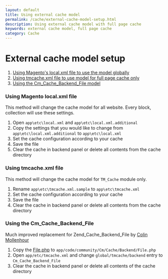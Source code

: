 ```yaml
---
layout: default
title: Using external cache model
permalink: /cache/external-cache-model-setup.html
description: Using external cache model with full page cache
keywords: external cache model, full page cache
category: Cache
---
```


# External cache model setup

1. [Using Magento's local.xml file to use the model globally](#using-magento-localxml-file)
2. [Using tmcache.xml file to use model for full page cache only](#using-tmcachexml-file)
3. [Using the Cm_Cache_Backend_File model](#using-the-cmcachebackendfile)

### Using Magento local.xml file
This method will change the cache model for all website. Every block, collection
will use these settings.

1. Open `app\etc\local.xml` and `app\etc\local.xml.additional`
2. Copy the settings that you would like to change from
`app\etc\local.xml.additional` to `app\etc\local.xml`
3. Set the cache configuration according to your cache
4. Save the file
5. Clear the cache in backend panel or delete all contents from the cache directory

### Using tmcache.xml file
This method will change the cache model for `TM_Cache` module only.

1. Rename `app\etc\tmcache.xml.sample` to `app\etc\tmcache.xml`
2. Set the cache configuration according to your cache
3. Save the file
4. Clear the cache in backend panel or delete all contents from the cache directory

### Using the Cm_Cache_Backend_File
Much improved replacement for Zend_Cache_Backend_File
by [Colin Mollenhour](https://github.com/colinmollenhour)

1. Copy the [File.php](https://github.com/colinmollenhour/Cm_Cache_Backend_File/blob/master/File.php)
to `app/code/community/Cm/Cache/Backend/File.php`
2. Open `app/etc/tmcache.xml` and change `global/tmcache/backend`
entry to `Cm_Cache_Backend_File`
3. Clear the cache in backend panel or delete all contents of the cache directory
